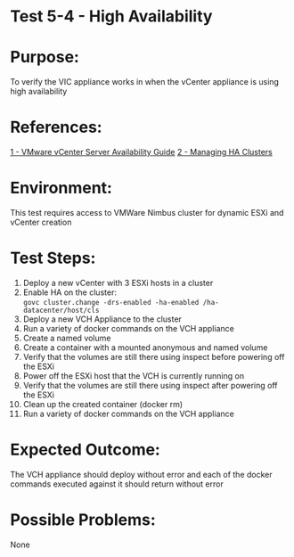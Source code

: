 Test 5-4 - High Availability
=======

# Purpose:
To verify the VIC appliance works in when the vCenter appliance is using high availability

# References:
[1 - VMware vCenter Server Availability Guide](http://www.vmware.com/files/pdf/techpaper/vmware-vcenter-server-availability-guide.pdf)
[2 - Managing HA Clusters](https://pubs.vmware.com/vsphere-50/index.jsp#com.vmware.wssdk.pg.doc_50/PG_Ch13_Resources.15.9.html)

# Environment:
This test requires access to VMWare Nimbus cluster for dynamic ESXi and vCenter creation

# Test Steps:
1. Deploy a new vCenter with 3 ESXi hosts in a cluster
2. Enable HA on the cluster:  
```govc cluster.change -drs-enabled -ha-enabled /ha-datacenter/host/cls```
3. Deploy a new VCH Appliance to the cluster  
4. Run a variety of docker commands on the VCH appliance
5. Create a named volume
6. Create a container with a mounted anonymous and named volume
7. Verify that the volumes are still there using inspect before powering off the ESXi
8. Power off the ESXi host that the VCH is currently running on
9. Verify that the volumes are still there using inspect after powering off the ESXi
10. Clean up the created container (docker rm)
11. Run a variety of docker commands on the VCH appliance

# Expected Outcome:
The VCH appliance should deploy without error and each of the docker commands executed against it should return without error

# Possible Problems:
None
